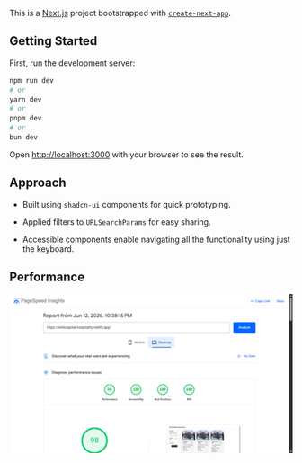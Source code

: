 This is a [Next.js](https://nextjs.org) project bootstrapped with [`create-next-app`](https://nextjs.org/docs/app/api-reference/cli/create-next-app).

## Getting Started

First, run the development server:

```bash
npm run dev
# or
yarn dev
# or
pnpm dev
# or
bun dev
```

Open [http://localhost:3000](http://localhost:3000) with your browser to see the result.

## Approach

- Built using `shadcn-ui` components for quick prototyping.

- Applied filters to `URLSearchParams` for easy sharing.

- Accessible components enable navigating all the functionality using just the keyboard.

## Performance

![alt text](public/performance.png)
